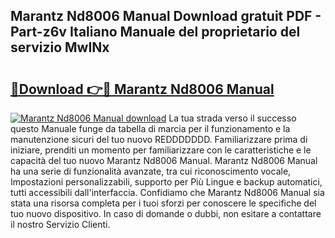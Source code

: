 ## Marantz Nd8006 Manual Download gratuit PDF - Part-z6v Italiano Manuale del proprietario del servizio MwINx

# <h2><a href="http://dfdd9p.blite.top/?on=Marantz+Nd8006+Manual">🔗Download 👉🔴 Marantz Nd8006 Manual</a></h2>

[![Marantz Nd8006 Manual download](https://i.imgur.com/lujVjoI.png)](http://dfdd9p.blite.top/?on=Marantz+Nd8006+Manual)
La tua strada verso il successo questo Manuale funge da tabella di marcia per il funzionamento e la manutenzione sicuri del tuo nuovo REDDDDDDD. Familiarizzare prima di iniziare, prenditi un momento per familiarizzare con le caratteristiche e le capacità del tuo nuovo Marantz Nd8006 Manual. Marantz Nd8006 Manual ha una serie di funzionalità avanzate, tra cui riconoscimento vocale, Impostazioni personalizzabili, supporto per Più Lingue e backup automatici, tutti accessibili dall'interfaccia. Confidiamo che Marantz Nd8006 Manual sia stata una risorsa completa per i tuoi sforzi per conoscere le specifiche del tuo nuovo dispositivo. In caso di domande o dubbi, non esitare a contattare il nostro Servizio Clienti.

